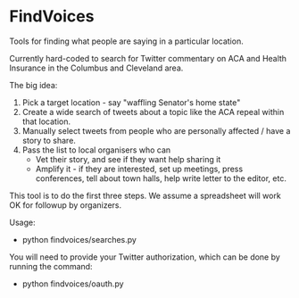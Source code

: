 # FindVoices
Tools for finding what people are saying in a particular location.

Currently hard-coded to search for Twitter commentary on ACA and Health Insurance in the Columbus and Cleveland area.

The big idea:
1. Pick a target location - say "waffling Senator's home state"
1. Create a wide search of tweets about a topic like the ACA repeal within that location.
1. Manually select tweets from people who are personally affected / have a story to share.
1. Pass the list to local organisers who can
   - Vet their story, and see if they want help sharing it
   - Amplify it - if they are interested, set up meetings, press conferences, tell about town halls, help write letter to the editor, etc.

This tool is to do the first three steps.  We assume a spreadsheet will work OK for followup by organizers.


Usage:
- python findvoices/searches.py

You will need to provide your Twitter authorization, which can be done by running the command:
- python findvoices/oauth.py
